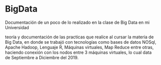 # BigData
Documentación de un poco de lo realizado en la clase de Big Data en mi Universidad

teoría y documentación de las practicas que realice al cursar la materia de Big Data, en donde se trabajó con tecnologías como bases de datos NOSql, Apache Hadoop, Lenguaje R,
Máquinas virtuales, Map Reduce entre otras, haciendo conexión con los nodos entre 3 máquinas virtuales, lo cual data de Septiembre a Diciembre del 2019.
